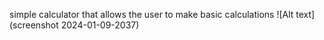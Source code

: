simple calculator that allows the user to make basic calculations
![Alt text](screenshot 2024-01-09-2037)
